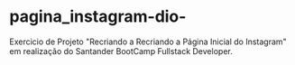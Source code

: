 # pagina_instagram-dio-
Exercicio de Projeto "Recriando a Recriando a Página Inicial do Instagram" em realização do Santander BootCamp Fullstack Developer. 
